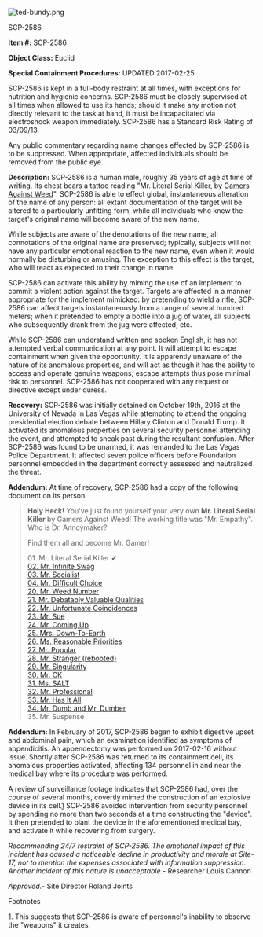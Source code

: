 ![ted-bundy.png](http://scp-wiki.wdfiles.com/local--files/scp-2586/ted-bundy.png)

SCP-2586

**Item #:** SCP-2586

**Object Class:** Euclid

**Special Containment Procedures:** UPDATED 2017-02-25

SCP-2586 is kept in a full-body restraint at all times, with exceptions for nutrition and hygienic concerns. SCP-2586 must be closely supervised at all times when allowed to use its hands; should it make any motion not directly relevant to the task at hand, it must be incapacitated via electroshock weapon immediately. SCP-2586 has a Standard Risk Rating of 03/09/13.

Any public commentary regarding name changes effected by SCP-2586 is to be suppressed. When appropriate, affected individuals should be removed from the public eye.

**Description:** SCP-2586 is a human male, roughly 35 years of age at time of writing. Its chest bears a tattoo reading "Mr. Literal Serial Killer, by [Gamers Against Weed](http://www.scp-wiki.net/gamers-against-weed-hub)". SCP-2586 is able to effect global, instantaneous alteration of the name of any person: all extant documentation of the target will be altered to a particularly unfitting form, while all individuals who knew the target's original name will become aware of the new name.

While subjects are aware of the denotations of the new name, all connotations of the original name are preserved; typically, subjects will not have any particular emotional reaction to the new name, even when it would normally be disturbing or amusing. The exception to this effect is the target, who will react as expected to their change in name.

SCP-2586 can activate this ability by miming the use of an implement to commit a violent action against the target. Targets are affected in a manner appropriate for the implement mimicked: by pretending to wield a rifle, SCP-2586 can affect targets instantaneously from a range of several hundred meters; when it pretended to empty a bottle into a jug of water, all subjects who subsequently drank from the jug were affected, etc.

While SCP-2586 can understand written and spoken English, it has not attempted verbal communication at any point. It will attempt to escape containment when given the opportunity. It is apparently unaware of the nature of its anomalous properties, and will act as though it has the ability to access and operate genuine weapons; escape attempts thus pose minimal risk to personnel. SCP-2586 has not cooperated with any request or directive except under duress.

**Recovery:** SCP-2586 was initially detained on October 19th, 2016 at the University of Nevada in Las Vegas while attempting to attend the ongoing presidential election debate between Hillary Clinton and Donald Trump. It activated its anomalous properties on several security personnel attending the event, and attempted to sneak past during the resultant confusion. After SCP-2586 was found to be unarmed, it was remanded to the Las Vegas Police Department. It affected seven police officers before Foundation personnel embedded in the department correctly assessed and neutralized the threat.

**Addendum:** At time of recovery, SCP-2586 had a copy of the following document on its person.

> **Holy Heck!** You've just found yourself your very own **Mr. Literal Serial Killer** by Gamers Against Weed! The working title was "Mr. Empathy". Who is Dr. Annoymaker?
> 
> Find them all and become Mr. Gamer!
> 
> 01\. Mr. Literal Serial Killer ✔  
> [02\. Mr. Infinite Swag](/mr-normie)  
> [03\. Mr. Socialist](/scp-3015)  
> [04\. Mr. Difficult Choice](/uiu-file-2016-004)  
> [20\. Mr. Weed Number](/scp-3697)  
> [21\. Mr. Debatably Valuable Qualities](/collected-item-no1080)  
> [22\. Mr. Unfortunate Coincidences](/scp-3024)  
> [23\. Mr. Sue](/scp-2839)  
> [24\. Mr. Coming Up](/adoption-poster-darius)  
> [25\. Mrs. Down-To-Earth](/ambrose-backdoor-soho)  
> [26\. Ms. Reasonable Priorities](/scp-3090)  
> [27\. Mr. Popular](/scp-2842)  
> [28\. Mr. Stranger (rebooted)](/scp-3012)  
> [29\. Mr. Singularity](/scp-4239)  
> [30\. Mr. CK](/scp-2476)  
> [31\. Ms. SALT](/scp-4669)  
> [32\. Mr. Professional](/scp-285)  
> [33\. Mr. Has It All](http://www.scp-wiki.net/log-of-anomalous-items#jhtt)  
> [34\. Mr. Dumb and Mr. Dumber](/scp-2562)  
> 35\. Mr. Suspense

**Addendum:** In February of 2017, SCP-2586 began to exhibit digestive upset and abdominal pain, which an examination identified as symptoms of appendicitis. An appendectomy was performed on 2017-02-16 without issue. Shortly after SCP-2586 was returned to its containment cell, its anomalous properties activated, affecting 134 personnel in and near the medical bay where its procedure was performed.

A review of surveillance footage indicates that SCP-2586 had, over the course of several months, covertly mimed the construction of an explosive device in its cell.[1](javascript:;) SCP-2586 avoided intervention from security personnel by spending no more than two seconds at a time constructing the "device". It then pretended to plant the device in the aforementioned medical bay, and activate it while recovering from surgery.

_Recommending 24/7 restraint of SCP-2586. The emotional impact of this incident has caused a noticeable decline in productivity and morale at Site-17, not to mention the expenses associated with information suppression. Another incident of this nature is unacceptable._\- Researcher Louis Cannon

_Approved._\- Site Director Roland Joints

Footnotes

[1](javascript:;). This suggests that SCP-2586 is aware of personnel's inability to observe the "weapons" it creates.